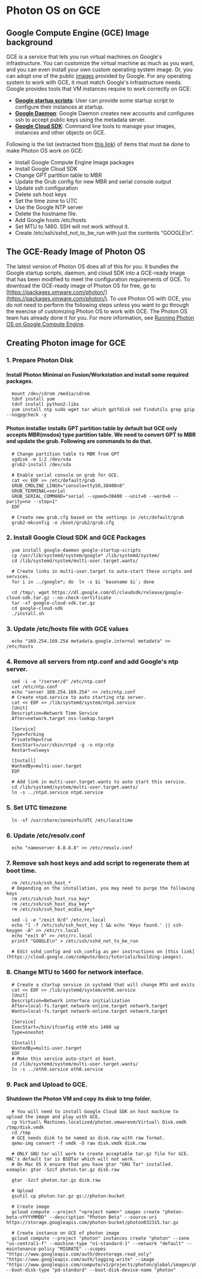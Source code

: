# Photon OS on GCE

## Google Compute Engine (GCE) Image background
GCE is a service that lets you run virtual machines on Google's infrastructure. You can customize the virtual machine as much as you want, and you can even install your own custom operating system image. Or, you can adopt one of the public [images](https://cloud.google.com/compute/docs/operating-systems/) provided by Google. For any operating system to work with GCE, it must match Google's infrastructure needs. 
Google provides tools that VM instances require to work correctly on GCE:

 *   __[Google startup scripts](https://cloud.google.com/compute/docs/startupscript)__: User can provide some startup script to configure their instances at startup.
 *   __[Google Daemon](https://cloud.google.com/compute/docs/metadata)__: Google Daemon creates new accounts and configures ssh to accept public keys using the metadata server.
 *   __[Google Cloud SDK](https://cloud.google.com/sdk/)__: Command line tools to manage your images, instances and other objects on GCE.

Following is the list (extracted from [this link](https://cloud.google.com/compute/docs/tutorials/building-images)) of items that must be done to make Photon OS work on GCE:

 *   Install Google Compute Engine Image packages
 *   Install Google Cloud SDK
 *   Change GPT partition table to MBR 
 *   Update the Grub config for new MBR and serial console output
 *   Update ssh configuration
 *   Delete ssh host keys
 *   Set the time zone to UTC
 *   Use the Google NTP server
 *   Delete the hostname file.
 *   Add Google hosts /etc/hosts
 *   Set MTU to 1460. SSH will not work without it.
 *   Create /etc/ssh/sshd_not_to_be_run with just the contents “GOOGLE\n”.

## The GCE-Ready Image of Photon OS 

The latest version of Photon OS does all of this for you. It bundles the Google startup scripts, daemon, and cloud SDK into a GCE-ready image that has been modified to meet the configuration requirements of GCE. To download the GCE-ready image of Photon OS for free, go to [https://packages.vmware.com/photon/](https://packages.vmware.com/photon/). To use Photon OS with GCE, you do not need to perform the following steps unless you want to go through the exercise of customizing Photon OS to work with GCE. The Photon OS team has already done it for you. For more information, see [Running Photon OS on Google Compute Engine](Running-Photon-OS-on-Google-Compute-Engine.md). 

## Creating Photon image for GCE
### 1. Prepare Photon Disk
#### Install Photon Minimal on Fusion/Workstation and install some required packages.
      mount /dev/cdrom /media/cdrom
      tdnf install yum
      tdnf install python2-libs
      yum install ntp sudo wget tar which gptfdisk sed findutils grep gzip --nogpgcheck -y

#### Photon installer installs GPT partition table by default but GCE only accepts MBR(msdos) type partition table. We need to convert GPT to MBR and update the grub. Following are commands to do that.
  
      # Change partition table to MBR from GPT
      sgdisk -m 1:2 /dev/sda
      grub2-install /dev/sda
      
      # Enable serial console on grub for GCE.
      cat << EOF >> /etc/default/grub
      GRUB_CMDLINE_LINUX="console=ttyS0,38400n8"
      GRUB_TERMINAL=serial
      GRUB_SERIAL_COMMAND="serial --speed=38400 --unit=0 --word=8 --parity=no --stop=1"
      EOF
      
      # Create new grub.cfg based on the settings in /etc/default/grub
      grub2-mkconfig -o /boot/grub2/grub.cfg
      
### 2. Install Google Cloud SDK and GCE Packages
      yum install google-daemon google-startup-scripts
      cp /usr/lib/systemd/system/google* /lib/systemd/system/
      cd /lib/systemd/system/multi-user.target.wants/
      
      # Create links in multi-user.target to auto-start these scripts and services.
      for i in ../google*; do  ln -s $i `basename $i`; done
      
      cd /tmp/; wget https://dl.google.com/dl/cloudsdk/release/google-cloud-sdk.tar.gz --no-check-certificate
      tar -xf google-cloud-sdk.tar.gz
      cd google-cloud-sdk
      ./install.sh
### 3. Update /etc/hosts file with GCE values
      echo "169.254.169.254 metadata.google.internal metadata" >> /etc/hosts
### 4. Remove all servers from ntp.conf and add Google's ntp server.
      sed -i -e "/server/d" /etc/ntp.conf
      cat /etc/ntp.conf
      echo "server 169.254.169.254" >> /etc/ntp.conf
      # Create ntpd.service to auto starting ntp server.
      cat << EOF >> /lib/systemd/system/ntpd.service
      [Unit]
      Description=Network Time Service
      After=network.target nss-lookup.target

      [Service]
      Type=forking
      PrivateTmp=true
      ExecStart=/usr/sbin/ntpd -g -u ntp:ntp
      Restart=always
      
      [Install]
      WantedBy=multi-user.target
      EOF
      
      # Add link in multi-user.target.wants to auto start this service.
      cd /lib/systemd/system/multi-user.target.wants/
      ln -s ../ntpd.service ntpd.service
      
### 5. Set UTC timezone
      ln -sf /usr/share/zoneinfo/UTC /etc/localtime

### 6. Update /etc/resolv.conf
      echo "nameserver 8.8.8.8" >> /etc/resolv.conf

### 7. Remove ssh host keys and add script to regenerate them at boot time.
      rm /etc/ssh/ssh_host_*
      # Depending on the installation, you may need to purge the following keys
      rm /etc/ssh/ssh_host_rsa_key*
      rm /etc/ssh/ssh_host_dsa_key*
      rm /etc/ssh/ssh_host_ecdsa_key*

      sed -i -e "/exit 0/d" /etc/rc.local
      echo "[ -f /etc/ssh/ssh_host_key ] && echo 'Keys found.' || ssh-keygen -A" >> /etc/rc.local
      echo "exit 0" >> /etc/rc.local
      printf "GOOGLE\n" > /etc/ssh/sshd_not_to_be_run
      
      # Edit sshd_config and ssh_config as per instructions on [this link](https://cloud.google.com/compute/docs/tutorials/building-images).
      
### 8. Change MTU to 1460 for network interface.
      # Create a startup service in systemd that will change MTU and exits
      cat << EOF >> /lib/systemd/system/eth0.service
      [Unit]
      Description=Network interface initialization
      After=local-fs.target network-online.target network.target
      Wants=local-fs.target network-online.target network.target

      [Service]
      ExecStart=/bin/ifconfig eth0 mtu 1460 up
      Type=oneshot

      [Install]
      WantedBy=multi-user.target
      EOF
      # Make this service auto-start at boot.
      cd /lib/systemd/system/multi-user.target.wants/
      ln -s ../eth0.service eth0.service

### 9. Pack and Upload to GCE.
#### Shutdown the Photon VM and copy its disk to tmp folder.       
      # You will need to install Google Cloud SDK on host machine to upload the image and play with GCE.
      cp Virtual\ Machines.localized/photon.vmwarevm/Virtual\ Disk.vmdk /tmp/disk.vmdk
      cd /tmp
      # GCE needs disk to be named as disk.raw with raw format.
      qemu-img convert -f vmdk -O raw disk.vmdk disk.raw
      
      # ONLY GNU tar will work to create acceptable tar.gz file for GCE. MAC's default tar is BSDTar which will not work. 
      # On Mac OS X ensure that you have gtar "GNU Tar" installed. exmaple: gtar -Szcf photon.tar.gz disk.raw 

      gtar -Szcf photon.tar.gz disk.raw 
      
      # Upload
      gsutil cp photon.tar.gz gs://photon-bucket
      
      # Create image
      gcloud compute --project "<project name>" images create "photon-beta-vYYYYMMDD" --description "Photon Beta" --source-uri https://storage.googleapis.com/photon-bucket/photon032315.tar.gz
      
      # Create instance on GCE of photon image
      gcloud compute --project "photon" instances create "photon" --zone "us-central1-f" --machine-type "n1-standard-1" --network "default" --maintenance-policy "MIGRATE" --scopes "https://www.googleapis.com/auth/devstorage.read_only" "https://www.googleapis.com/auth/logging.write" --image "https://www.googleapis.com/compute/v1/projects/photon/global/images/photon" --boot-disk-type "pd-standard" --boot-disk-device-name "photon"
